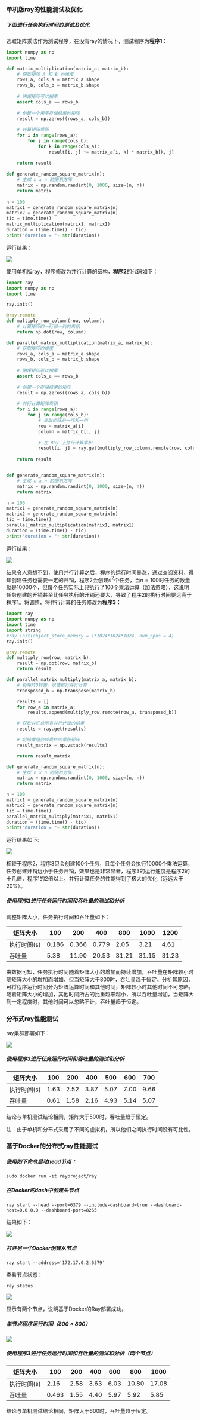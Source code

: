 ### 单机版ray的性能测试及优化

##### 下面进行任务执行时间的测试及优化

选取矩阵乘法作为测试程序，在没有ray的情况下，测试程序为**程序1**：

```python
import numpy as np
import time

def matrix_multiplication(matrix_a, matrix_b):
    # 获取矩阵 A 和 B 的维度
    rows_a, cols_a = matrix_a.shape
    rows_b, cols_b = matrix_b.shape
    
    # 确保矩阵可以相乘
    assert cols_a == rows_b
    
    # 创建一个用于存储结果的矩阵
    result = np.zeros((rows_a, cols_b))
    
    # 计算矩阵乘积
    for i in range(rows_a):
        for j in range(cols_b):
            for k in range(cols_a):
                result[i, j] += matrix_a[i, k] * matrix_b[k, j]
    
    return result
    
def generate_random_square_matrix(n):
    # 生成 n x n 的随机方阵
    matrix = np.random.randint(0, 1000, size=(n, n))
    return matrix
    
n = 100
matrix1 = generate_random_square_matrix(n)
matrix2 = generate_random_square_matrix(n)
tic = time.time()
matrix_multiplication(matrix1, matrix1)
duration = (time.time() - tic)
print("duration = "+ str(duration))
```

运行结果：

<img src=".\src\4.png">

使用单机版ray，程序修改为并行计算的结构，**程序2**的代码如下：

```python
import ray
import numpy as np
import time

ray.init()

@ray.remote
def multiply_row_column(row, column):
    # 计算矩阵的一行和一列的乘积
    return np.dot(row, column)

def parallel_matrix_multiplication(matrix_a, matrix_b):
    # 获取矩阵的维度
    rows_a, cols_a = matrix_a.shape
    rows_b, cols_b = matrix_b.shape
    
    # 确保矩阵可以相乘
    assert cols_a == rows_b
    
    # 创建一个存储结果的矩阵
    result = np.zeros((rows_a, cols_b))
    
    # 并行计算矩阵乘积
    for i in range(rows_a):
        for j in range(cols_b):
            # 提取矩阵的一行和一列
            row = matrix_a[i]
            column = matrix_b[:, j]
            
            # 在 Ray 上并行计算乘积
            result[i, j] = ray.get(multiply_row_column.remote(row, column))
    
    return result


def generate_random_square_matrix(n):
    # 生成 n x n 的随机方阵
    matrix = np.random.randint(0, 1000, size=(n, n))
    return matrix

n = 100
matrix1 = generate_random_square_matrix(n)
matrix2 = generate_random_square_matrix(n)
tic = time.time()
parallel_matrix_multiplication(matrix1, matrix1)
duration = (time.time() - tic)
print("duration = "+ str(duration))
```

运行结果：

<img src=".\src\5.png">

结果令人意想不到，使用并行计算之后，程序的运行时间暴涨，通过查阅资料，得知创建任务也需要一定的开销，程序2会创建$n^2$个任务，当$n=100$时任务的数量就是10000个，但每个任务实际上只执行了100个乘法运算（加法忽略），这说明任务创建的开销甚至比任务执行的开销还要大，导致了程序2的执行时间要远高于程序1。将调整，将并行计算的任务修改为**程序3：**

```python
import ray
import numpy as np
import time
import string
#ray.init(object_store_memory = 1*1024*1024*1024, num_cpus = 4)
ray.init()

@ray.remote
def multiply_row(row, matrix_b):
    result = np.dot(row, matrix_b)
    return result

def parallel_matrix_multiply(matrix_a, matrix_b):
    # 将矩阵B转置，以便按行并行计算
    transposed_b = np.transpose(matrix_b)

    results = []
    for row_a in matrix_a:
        results.append(multiply_row.remote(row_a, transposed_b))

    # 获取并汇总所有并行计算的结果
    results = ray.get(results)

    # 将结果组合成最终的乘积矩阵
    result_matrix = np.vstack(results)

    return result_matrix

def generate_random_square_matrix(n):
    # 生成 n x n 的随机方阵
    matrix = np.random.randint(0, 1000, size=(n, n))
    return matrix

n = 100
matrix1 = generate_random_square_matrix(n)
matrix2 = generate_random_square_matrix(n)
tic = time.time()
parallel_matrix_multiply(matrix1, matrix1)
duration = (time.time() - tic)
print("duration = "+ str(duration))
```

运行结果如下:

<img src=".\src\6.png">

相较于程序2，程序3只会创建100个任务，且每个任务会执行10000个乘法运算，任务创建开销远小于任务开销，效果也是非常显著，程序3的运行速度是程序2的十几倍，程序1的2倍以上。并行计算任务的性能得到了极大的优化（远远大于20%）。

##### 使用程序3进行任务运行时间和吞吐量的测试和分析

调整矩阵大小，任务执行时间和吞吐量如下：

| 矩阵大小    | 100   | 200   | 400   | 800   | 1000  | 1200  |
| ----------- | ----- | ----- | ----- | ----- | ----- | ----- |
| 执行时间(s) | 0.186 | 0.366 | 0.779 | 2.05  | 3.21  | 4.61  |
| 吞吐量      | 5.38  | 11.90 | 20.53 | 31.21 | 31.15 | 31.23 |

由数据可知，任务执行时间随着矩阵大小的增加而持续增加，吞吐量在矩阵较小时随矩阵大小的增加而增加，但当矩阵大于800时，吞吐量趋于恒定。分析其原因，可将程序运行时间分为矩阵运算时间和其他时间，矩阵较小时其他时间不可忽略，随着矩阵大小的增加，其他时间所占的比重越来越小，所以吞吐量增加，当矩阵大到一定程度时，其他时间可以忽略不计，吞吐量趋于恒定。

### 分布式ray性能测试

ray集群部署如下：

<img src=".\src\10.png">

##### 使用程序3进行任务运行时间和吞吐量的测试和分析

| 矩阵大小    | 100  | 200  | 400  | 500  | 600  | 700  |
| ----------- | ---- | ---- | ---- | ---- | ---- | ---- |
| 执行时间(s) | 1.63 | 2.52 | 3.87 | 5.07 | 7.00 | 9.66 |
| 吞吐量      | 0.61 | 1.58 | 2.16 | 4.93 | 5.14 | 5.07 |

结论与单机测试结论相同，矩阵大于500时，吞吐量趋于恒定。

注：由于单机和分布式采用了不同的虚拟机，所以他们之间执行时间没有可比性。

### 基于Docker的分布式ray性能测试

##### 使用如下命令启动head节点：

```shell
sudo docker run -it rayproject/ray
```

##### 在Docker的dash中创建头节点

```shell
ray start --head --port=6379 --include-dashboard=true --dashboard-host=0.0.0.0 --dashboard-port=8265
```

结果如下：

<img src=".\src\7.png">

##### 打开另一个Docker创建从节点

```shell
ray start --address='172.17.0.2:6379'
```

查看节点状态：

```shell
ray status
```

<img src=".\src\9.png">

显示有两个节点，说明基于Docker的Ray部署成功。

##### 单节点程序运行时间（$800  \times 800$）

<img src=".\src\8.png">

##### 使用程序3进行任务运行时间和吞吐量的测试和分析（两个节点）

| 矩阵大小    | 100   | 200  | 400  | 600  | 800   | 1000  |
| ----------- | ----- | ---- | ---- | ---- | ----- | ----- |
| 执行时间(s) | 2.16  | 2.58 | 3.63 | 6.03 | 10.80 | 17.08 |
| 吞吐量      | 0.463 | 1.55 | 4.40 | 5.97 | 5.92  | 5.85  |

结论与单机测试结论相同，矩阵大于600时，吞吐量趋于恒定。
